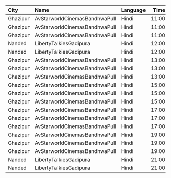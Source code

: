 | City     | Name                          | Language |  Time | Type    | Price | Capacity | Booked |
| :------- | :---------------------------- | :------- | ----: | :------ | ----: | -------: | -----: |
| Ghazipur | AvStarworldCinemasBandhwaPull | Hindi    | 11:00 | Diamond |  200₹ |       38 |     20 |
| Ghazipur | AvStarworldCinemasBandhwaPull | Hindi    | 11:00 | Gold    |  170₹ |       67 |     42 |
| Ghazipur | AvStarworldCinemasBandhwaPull | Hindi    | 11:00 | Silver  |  150₹ |      130 |     92 |
| Nanded   | LibertyTalkiesGadipura        | Hindi    | 12:00 | Gold    |   60₹ |      207 |    103 |
| Nanded   | LibertyTalkiesGadipura        | Hindi    | 12:00 | Silver  |   60₹ |      116 |     58 |
| Ghazipur | AvStarworldCinemasBandhwaPull | Hindi    | 13:00 | Diamond |  200₹ |       38 |     20 |
| Ghazipur | AvStarworldCinemasBandhwaPull | Hindi    | 13:00 | Gold    |  170₹ |       67 |     42 |
| Ghazipur | AvStarworldCinemasBandhwaPull | Hindi    | 13:00 | Silver  |  150₹ |      130 |     92 |
| Ghazipur | AvStarworldCinemasBandhwaPull | Hindi    | 15:00 | Diamond |  200₹ |       38 |     20 |
| Ghazipur | AvStarworldCinemasBandhwaPull | Hindi    | 15:00 | Gold    |  170₹ |       67 |     42 |
| Ghazipur | AvStarworldCinemasBandhwaPull | Hindi    | 15:00 | Silver  |  150₹ |      130 |     92 |
| Ghazipur | AvStarworldCinemasBandhwaPull | Hindi    | 17:00 | Diamond |  200₹ |       38 |     20 |
| Ghazipur | AvStarworldCinemasBandhwaPull | Hindi    | 17:00 | Gold    |  170₹ |       67 |     42 |
| Ghazipur | AvStarworldCinemasBandhwaPull | Hindi    | 17:00 | Silver  |  150₹ |      130 |     92 |
| Ghazipur | AvStarworldCinemasBandhwaPull | Hindi    | 19:00 | Diamond |  200₹ |       38 |     20 |
| Ghazipur | AvStarworldCinemasBandhwaPull | Hindi    | 19:00 | Gold    |  170₹ |       67 |     42 |
| Ghazipur | AvStarworldCinemasBandhwaPull | Hindi    | 19:00 | Silver  |  150₹ |      130 |     92 |
| Nanded   | LibertyTalkiesGadipura        | Hindi    | 21:00 | Gold    |   60₹ |      207 |    108 |
| Nanded   | LibertyTalkiesGadipura        | Hindi    | 21:00 | Silver  |   60₹ |      116 |     58 |